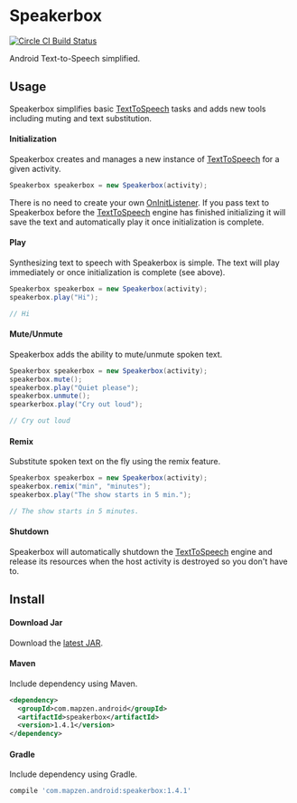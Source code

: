# Speakerbox

[![Circle CI Build Status](https://circleci.com/gh/mapzen/speakerbox.png?circle-token=3ce51f87eb64cdbdd087e6a2811d3834fb48d714)](https://circleci.com/gh/mapzen/speakerbox)

Android Text-to-Speech simplified.

## Usage

Speakerbox simplifies basic [TextToSpeech][1] tasks and adds new tools including muting and text substitution.

#### Initialization

Speakerbox creates and manages a new instance of [TextToSpeech][1] for a given activity.

```java
Speakerbox speakerbox = new Speakerbox(activity);
```

There is no need to create your own [OnInitListener][2]. If you pass text to Speakerbox before the [TextToSpeech][1] engine has finished initializing it will save the text and automatically play it once initialization is complete.

#### Play

Synthesizing text to speech with Speakerbox is simple. The text will play immediately or once initialization is complete (see above).

```java
Speakerbox speakerbox = new Speakerbox(activity);
speakerbox.play("Hi");

// Hi
```

#### Mute/Unmute

Speakerbox adds the ability to mute/unmute spoken text.

```java
Speakerbox speakerbox = new Speakerbox(activity);
speakerbox.mute();
speakerbox.play("Quiet please");
speakerbox.unmute();
spearkerbox.play("Cry out loud");

// Cry out loud
```

#### Remix

Substitute spoken text on the fly using the remix feature.

```java
Speakerbox speakerbox = new Speakerbox(activity);
speakerbox.remix("min", "minutes");
speakerbox.play("The show starts in 5 min.");

// The show starts in 5 minutes.
```

#### Shutdown

Speakerbox will automatically shutdown the [TextToSpeech][1] engine and release its resources when the host activity is destroyed so you don't have to.

## Install

#### Download Jar

Download the [latest JAR][3].

#### Maven

Include dependency using Maven.

```xml
<dependency>
  <groupId>com.mapzen.android</groupId>
  <artifactId>speakerbox</artifactId>
  <version>1.4.1</version>
</dependency>
```

#### Gradle

Include dependency using Gradle.

```groovy
compile 'com.mapzen.android:speakerbox:1.4.1'
```

[1]: https://developer.android.com/reference/android/speech/tts/TextToSpeech.html
[2]: https://developer.android.com/reference/android/speech/tts/TextToSpeech.OnInitListener.html
[3]: http://search.maven.org/remotecontent?filepath=com/mapzen/android/speakerbox/1.4.1/speakerbox-1.4.1.jar
